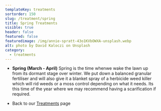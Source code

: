 ```yaml
---
templateKey: treatments
sortorder: 150
slug: /treatment/spring
title: Spring Treatments
visible: true
header: false
featured: false
featuredimage: /img/annie-spratt-43o1KVbOWXA-unsplash.webp
alt: photo by David Kaloczi on Unsplash
category:
  - treatments
---
```


* **Spring  (March - April)**
  Spring is the time whenwe wake the lawn up from its dormant stage over winter.  We put down a balanced granular fertiliser and will also give it a blanket spray of a herbicide weed killer which will rid weeds or a moss control depending on what it needs.  Its this time of the year where we may recommend having a scarification if required.


- Back to our [Treatments](/treatments) page
